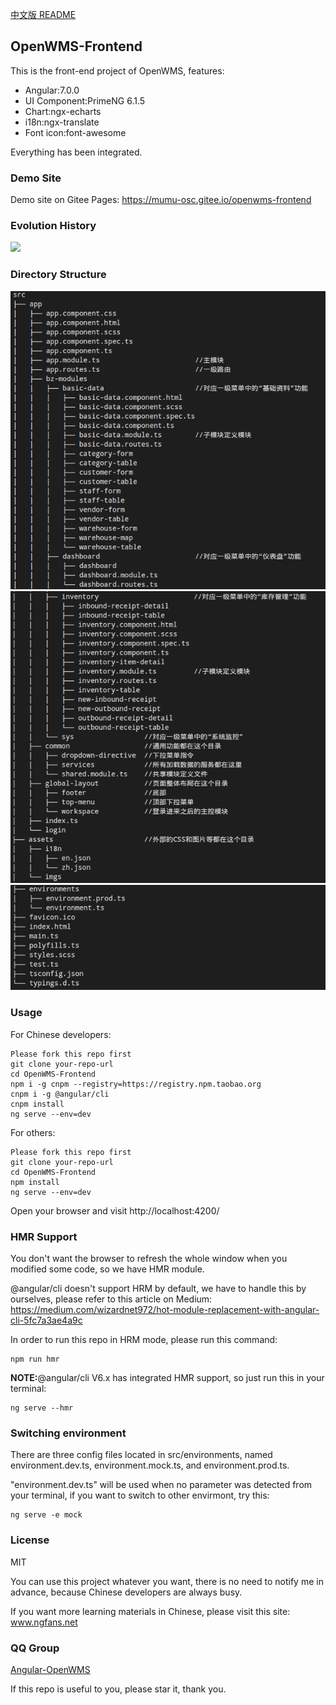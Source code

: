<a href="./README-cn.md" target="_blank">中文版 README</a>

## OpenWMS-Frontend

This is the front-end project of OpenWMS, features:

- Angular:7.0.0
- UI Component:PrimeNG 6.1.5
- Chart:ngx-echarts
- i18n:ngx-translate
- Font icon:font-awesome

Everything has been integrated.

### Demo Site

Demo site on Gitee Pages: https://mumu-osc.gitee.io/openwms-frontend

### Evolution History

<img src="./src/assets/imgs/OpenWMS.gif">

### Directory Structure

<img src="./src/assets/imgs/dir1.png">

<img src="./src/assets/imgs/dir2.png">

<img src="./src/assets/imgs/dir3.png">

### Usage

For Chinese developers:

    Please fork this repo first
    git clone your-repo-url
    cd OpenWMS-Frontend
    npm i -g cnpm --registry=https://registry.npm.taobao.org
    cnpm i -g @angular/cli
    cnpm install
    ng serve --env=dev

For others:

    Please fork this repo first
    git clone your-repo-url
    cd OpenWMS-Frontend
    npm install
    ng serve --env=dev

Open your browser and visit http://localhost:4200/

### HMR Support

You don't want the browser to refresh the whole window when you modified some code, so we have HMR module.

@angular/cli doesn't support HRM by default, we have to handle this by ourselves, please refer to this article on Medium: https://medium.com/wizardnet972/hot-module-replacement-with-angular-cli-5fc7a3ae4a9c

In order to run this repo in HRM mode, please run this command:

    npm run hmr

**NOTE:**@angular/cli V6.x has integrated HMR support, so just run this in your terminal:

    ng serve --hmr

### Switching environment

There are three config files located in src/environments, named environment.dev.ts, environment.mock.ts, and environment.prod.ts.

"environment.dev.ts" will be used when no parameter was detected from your terminal, if you want to switch to other envirmont, try this:

    ng serve -e mock

### License

MIT

You can use this project whatever you want, there is no need to notify me in advance, because Chinese developers are always busy.

If you want more learning materials in Chinese, please visit this site: www.ngfans.net

### QQ Group

<a target="_blank" href="//shang.qq.com/wpa/qunwpa?idkey=e13f3165eba410049bc7fd145507ddaf15b5d543398cef62471f3922e1611cd1" class="list-group-item"><i class="fa fa-qq" aria-hidden="true"></i> Angular-OpenWMS</a>

If this repo is useful to you, please star it, thank you.
